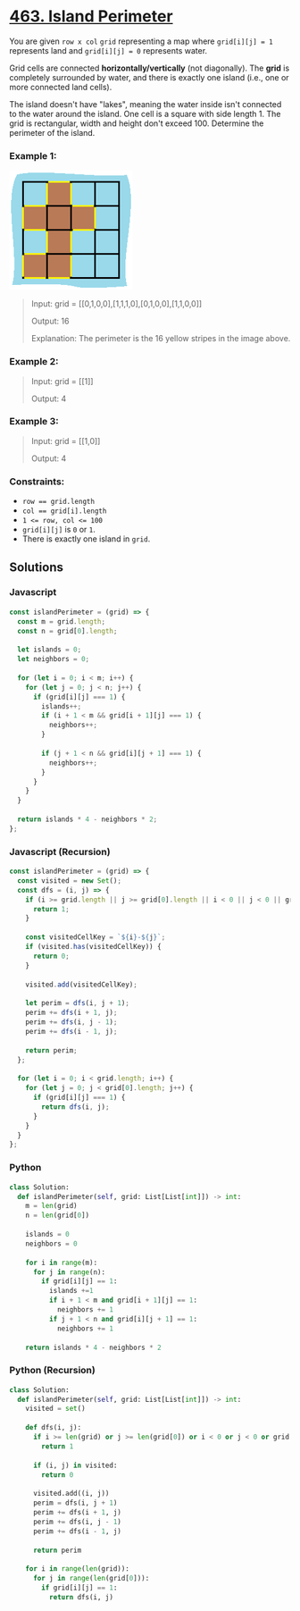 # [463. Island Perimeter](https://leetcode.com/problems/island-perimeter/description/)

You are given `row x col` `grid` representing a map where `grid[i][j] = 1` represents land and `grid[i][j] = 0` represents water.

Grid cells are connected **horizontally/vertically** (not diagonally). The **grid** is completely surrounded by water, and there is exactly one island (i.e., one or more connected land cells).

The island doesn't have "lakes", meaning the water inside isn't connected to the water around the island. One cell is a square with side length 1. The grid is rectangular, width and height don't exceed 100. Determine the perimeter of the island.


### Example 1:
![](./images/island.png)
> Input: grid = [[0,1,0,0],[1,1,1,0],[0,1,0,0],[1,1,0,0]]
>
> Output: 16
>
> Explanation: The perimeter is the 16 yellow stripes in the image above.


### Example 2:
> Input: grid = [[1]]
>
> Output: 4


### Example 3:
> Input: grid = [[1,0]]
>
> Output: 4


### Constraints:
- `row == grid.length`
- `col == grid[i].length`
- `1 <= row, col <= 100`
- `grid[i][j]` is `0` or `1`.
- There is exactly one island in `grid`.


## Solutions

### Javascript
```javascript
const islandPerimeter = (grid) => {
  const m = grid.length;
  const n = grid[0].length;

  let islands = 0;
  let neighbors = 0;

  for (let i = 0; i < m; i++) {
    for (let j = 0; j < n; j++) {
      if (grid[i][j] === 1) {
        islands++;
        if (i + 1 < m && grid[i + 1][j] === 1) {
          neighbors++;
        }

        if (j + 1 < n && grid[i][j + 1] === 1) {
          neighbors++;
        }
      }
    }
  }

  return islands * 4 - neighbors * 2;
};
```

### Javascript (Recursion)
```javascript
const islandPerimeter = (grid) => {
  const visited = new Set();
  const dfs = (i, j) => {
    if (i >= grid.length || j >= grid[0].length || i < 0 || j < 0 || grid[i][j] === 0) {
      return 1;
    }

    const visitedCellKey = `${i}-${j}`;
    if (visited.has(visitedCellKey)) {
      return 0;
    }

    visited.add(visitedCellKey);

    let perim = dfs(i, j + 1);
    perim += dfs(i + 1, j);
    perim += dfs(i, j - 1);
    perim += dfs(i - 1, j);

    return perim;
  };

  for (let i = 0; i < grid.length; i++) {
    for (let j = 0; j < grid[0].length; j++) {
      if (grid[i][j] === 1) {
        return dfs(i, j);
      }
    }
  }
};
```

### Python
```python
class Solution:
  def islandPerimeter(self, grid: List[List[int]]) -> int:
    m = len(grid)
    n = len(grid[0])

    islands = 0
    neighbors = 0

    for i in range(m):
      for j in range(n):
        if grid[i][j] == 1:
          islands +=1
          if i + 1 < m and grid[i + 1][j] == 1:
            neighbors += 1
          if j + 1 < n and grid[i][j + 1] == 1:
            neighbors += 1
    
    return islands * 4 - neighbors * 2
```

### Python (Recursion)
```python
class Solution:
  def islandPerimeter(self, grid: List[List[int]]) -> int:
    visited = set()

    def dfs(i, j):
      if i >= len(grid) or j >= len(grid[0]) or i < 0 or j < 0 or grid[i][j] == 0:
        return 1
      
      if (i, j) in visited:
        return 0
      
      visited.add((i, j))
      perim = dfs(i, j + 1)
      perim += dfs(i + 1, j)
      perim += dfs(i, j - 1)
      perim += dfs(i - 1, j)

      return perim
    
    for i in range(len(grid)):
      for j in range(len(grid[0])):
        if grid[i][j] == 1:
          return dfs(i, j)
```